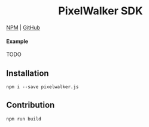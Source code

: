 
<center><h1>PixelWalker SDK</h1></center>

[NPM](https://www.npmjs.com/package/pixelwalker.js) | [GitHub](https://github.com/Anatoly03/pixelwalker.js)

#### Example

TODO

## Installation

```
npm i --save pixelwalker.js
```

## Contribution

```
npm run build
```
